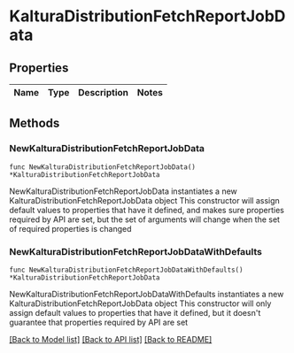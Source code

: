 # KalturaDistributionFetchReportJobData

## Properties

Name | Type | Description | Notes
------------ | ------------- | ------------- | -------------

## Methods

### NewKalturaDistributionFetchReportJobData

`func NewKalturaDistributionFetchReportJobData() *KalturaDistributionFetchReportJobData`

NewKalturaDistributionFetchReportJobData instantiates a new KalturaDistributionFetchReportJobData object
This constructor will assign default values to properties that have it defined,
and makes sure properties required by API are set, but the set of arguments
will change when the set of required properties is changed

### NewKalturaDistributionFetchReportJobDataWithDefaults

`func NewKalturaDistributionFetchReportJobDataWithDefaults() *KalturaDistributionFetchReportJobData`

NewKalturaDistributionFetchReportJobDataWithDefaults instantiates a new KalturaDistributionFetchReportJobData object
This constructor will only assign default values to properties that have it defined,
but it doesn't guarantee that properties required by API are set


[[Back to Model list]](../README.md#documentation-for-models) [[Back to API list]](../README.md#documentation-for-api-endpoints) [[Back to README]](../README.md)


